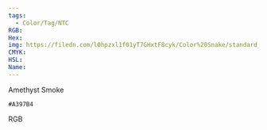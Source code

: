 ```yaml
---
tags:
  - Color/Tag/NTC
RGB:
Hex:
img: https://filedn.com/l0hpzxl1f01yT7GHxtF8cyk/Color%20Snake/standard_csv_to_svg/A397B4.svg
CMYK:
HSL:
Name:
---
```

Amethyst Smoke
```palette
#A397B4
```
RGB
